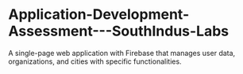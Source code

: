 # Application-Development-Assessment---SouthIndus-Labs
A single-page web application with Firebase that manages user data, organizations, and cities with specific functionalities.
